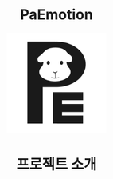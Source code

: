 <h1 align="center">PaEmotion</h1>

<p align="center">
  <img src="assets/logo.png" alt="프로젝트 로고" width="200" />
</p>


<h1 align="center">프로젝트 소개</h1>

